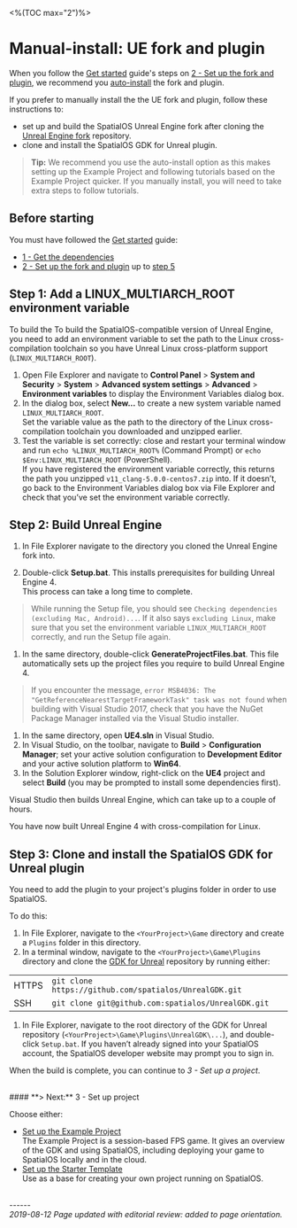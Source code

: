 <%(TOC max="2")%>

# Manual-install: UE fork and plugin

When you follow the [Get started]({{urlRoot}}/content/get-started/introduction.md) guide's steps on [2 - Set up the fork and plugin]({{urlRoot}}/content/get-started/build-unreal-fork.md), we recommend you [auto-install]({{urlRoot}}/content/get-started/build-unreal-fork#step-5-clone-and-install-the-plugin) the fork and plugin. </br>

If you prefer to manually install the the UE fork and plugin, follow these instructions to:

*  set up and build the SpatialOS Unreal Engine fork after cloning the [Unreal Engine fork](https://github.com/improbableio/UnrealEngine) repository.
*  clone and install the SpatialOS GDK for Unreal plugin.

> **Tip:** We recommend you use the auto-install option as this makes setting up the Example Project and following tutorials based on the Example Project quicker. If you manually install, you will need to take extra steps to follow tutorials.

## Before starting
You must have followed the [Get started]({{urlRoot}}/content/get-started/introduction.md) guide:

* [1 - Get the dependencies]({{urlRoot}}/content/get-started/dependencies)
* [2 - Set up the fork and plugin]({{urlRoot}}/content/get-started/build-unreal-fork.md) up to [step 5]({{urlRoot}}/content/get-started/build-unreal-fork#step-5-clone-and-install-the-plugin)

## Step 1: Add a LINUX_MULTIARCH_ROOT environment variable

To build the To build the SpatialOS-compatible version of Unreal Engine, you need to add an environment variable to set the path to the Linux cross-compilation toolchain so you have Unreal Linux cross-platform support (`LINUX_MULTIARCH_ROOT`).

1. Open File Explorer and navigate to **Control Panel** > **System and Security** > **System** > **Advanced system settings** > **Advanced** > **Environment variables** to display the Environment Variables dialog box.
1. In the dialog box, select **New...** to create a new system variable named `LINUX_MULTIARCH_ROOT`. </br>
Set the variable value as the path to the directory of the Linux cross-compilation toolchain you downloaded and unzipped earlier.
1. Test the variable is set correctly: close and restart your terminal window and run `echo %LINUX_MULTIARCH_ROOT%` (Command Prompt) or `echo $Env:LINUX_MULTIARCH_ROOT` (PowerShell). </br>
If you have registered the environment variable correctly, this returns the path you unzipped `v11_clang-5.0.0-centos7.zip` into. If it doesn’t, go back to the Environment Variables dialog box via File Explorer and check that you’ve set the environment variable correctly.

## Step 2: Build Unreal Engine

1. In File Explorer navigate to the directory you cloned the Unreal Engine fork into.

1. Double-click **Setup.bat**.
This installs prerequisites for building Unreal Engine 4.<br>
This process can take a long time to complete.

> While running the Setup file, you should see `Checking dependencies (excluding Mac, Android)...`. If it also says `excluding Linux`, make sure that you set the environment variable `LINUX_MULTIARCH_ROOT` correctly, and run the Setup file again.

1. In the same directory, double-click **GenerateProjectFiles.bat**. This file automatically sets up the project files you require to build Unreal Engine 4.<br/>

> If you encounter the message, `error MSB4036: The "GetReferenceNearestTargetFrameworkTask" task was not found` when building with Visual Studio 2017, check that you have the NuGet Package Manager installed via the Visual Studio installer.    

1. In the same directory, open **UE4.sln** in Visual Studio.
1. In Visual Studio, on the toolbar, navigate to **Build** > **Configuration Manager**; set your active solution configuration to **Development Editor** and your active solution platform to **Win64**.
1. In the Solution Explorer window, right-click on the **UE4** project and select **Build** (you may be prompted to install some dependencies first). <br>

Visual Studio then builds Unreal Engine, which can take up to a couple of hours.

You have now built Unreal Engine 4 with cross-compilation for Linux. 

## Step 3: Clone and install the SpatialOS GDK for Unreal plugin

You need to add the plugin to your project's plugins folder in order to use SpatialOS.

To do this: 

1. In File Explorer, navigate to the `<YourProject>\Game` directory and create a `Plugins` folder in this directory.
1. In a terminal window, navigate to the `<YourProject>\Game\Plugins` directory and clone the [GDK for Unreal](https://github.com/spatialos/UnrealGDK) repository by running either:

|  |  |
| ----- | ---- |
| HTTPS | `git clone https://github.com/spatialos/UnrealGDK.git` |
| SSH | `git clone git@github.com:spatialos/UnrealGDK.git`|

1. In File Explorer, navigate to the root directory of the GDK for Unreal repository (`<YourProject>\Game\Plugins\UnrealGDK\...`), and double-click `Setup.bat`. If you haven’t already signed into your SpatialOS account, the SpatialOS developer website may prompt you to sign in.

When the build is complete, you can continue to _3 - Set up a project_.


</br>
#### **> Next:** 3 - Set up project

Choose either:

* [Set up the Example Project]({{urlRoot}}/content/get-started/example-project/exampleproject-intro) </br>
The Example Project is a session-based FPS game. It gives an overview of the GDK and using SpatialOS, including deploying your game to SpatialOS locally and in the cloud.
* [Set up the Starter Template]({{urlRoot}}/content/get-started/starter-template/get-started-template-intro) </br>
Use as a base for creating your own project running on SpatialOS.

</br>------</br>
_2019-08-12 Page updated with editorial review: added to page orientation._

